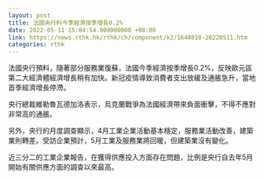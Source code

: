 ```yaml
---
layout: post
title: 法國央行料今季經濟按季增長0.2%
date: 2022-05-11 15:04:54.000000000 +08:00
link: https://news.rthk.hk/rthk/ch/component/k2/1648010-20220511.htm
categories: rthk
---
```


法國央行預料，隨著部分服務業復蘇，法國今季經濟按季增長0.2%，反映歐元區第二大經濟體經濟增長稍有加快。新冠疫情導致消費者支出放緩及通脹急升，當地首季經濟增長停滯。

央行總裁維勒魯瓦德加洛表示，烏克蘭戰爭為法國經濟帶來負面衝擊，不得不應對非常高的通脹。

另外，央行的月度調查顯示，4月工業企業活動基本穩定，服務業活動改善，建築業則轉差。受訪企業預計，5月工業及服務業將回暖，但建築業沒有變化。

近三分二的工業企業報告，在獲得供應投入方面存在問題，比例是央行自去年5月開始有關供應方面的調查以來最高。
